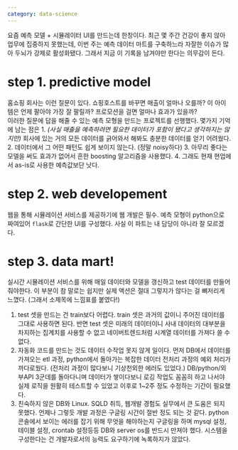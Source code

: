 ```yaml
---
category: data-science
---
```


요즘 예측 모델 + 시뮬레이터 UI를 만드는데 한창이다. 최근 몇 주간 건강이 좋지 않아 업무에 집중하지 못했는데, 이번 주는 예측 데이터 마트를 구축하느라 자잘한 이슈가 많아 두뇌가 강제로 활성화됐다. 그래서 지금 이 기록을 남겨야만 한다는 의무감이 든다.

# step 1. predictive model
홈쇼핑 회사는 이런 질문이 있다. 쇼핑호스트를 바꾸면 매출이 얼마나 오를까? 이 아이템은 언제 팔아야 가장 잘 팔릴까? 프로모션을 걸면 얼마나 효과가 있을까?  
이러한 질문에 답을 해줄 수 있는 예측 모형을 만드는 프로젝트를 선행했다. 몇가지 기억에 남는 점은 1. *(사실 매출을 예측하려면 필요한 데이터가 포함이 됐다고 생각하지는 않지만)* 회사에 있는 거의 모든 데이터를 긁어와서 해봐도 충분한 데이터를 얻기 어려웠다. 2. 데이터에서 그 어떤 패턴도 쉽게 보이지 않는다. (정말 noisy하다) 3. 아무리 좋다는 모델을 써도 효과가 없어서 흔한 boosting 알고리즘을 사용했다. 4. 그래도 현재 현업에서 as-is로 사용한 예측값보단 낫다.

# step 2. web developement
웹을 통해 시뮬레이션 서비스를 제공하기에 웹 개발은 필수. 예측 모형이 python으로 짜여있어 `flask`로 간단한 UI를 구성했다. 사실 이 파트는 내 담당이 아니라 잘 모르겠다.

# step 3. data mart!
실시간 시뮬레이션 서비스를 위해 매일 데이터와 모델을 갱신하고 test 데이터를 만들어줘야한다. 이 부분이 참 말로는 쉽지만 실제 액션은 절대 그렇지가 않다는 걸 뼈저리게 느꼈다. (그래서 소제목에 느낌표를 붙였다!)

1. test 셋을 만드는 건 train보다 어렵다.
  train 셋은 과거의 값이니 주어진 데이터를 그대로 사용하면 된다. 반면 test 셋은 미래의 데이터이니 사내 데이터의 대부분을 차지하는 집계치를 사용할 수 없고 네이버트렌드처럼 시계열 데이터를 가져다 쓸 수 없다.
2. 자동화 코드를 만드는 것도 데이터 수작업 못지 않게 일이다.
  먼저 DB에서 데이터를 가져오는 etl 과정, python에서 돌아가는 복잡한 데이터 전처리 과정의 예외 처리가 까다로웠다. (전처리 과정이 많다보니 기상천외한 에러도 있었다.) DB/python/외부API 3군데를 돌아다니며 데이터가 쌓이다보니 로깅 작업도 꼼꼼히 하고 나서야 실제 로직을 원활히 테스트할 수 있었고 이후로 1~2주 정도 수정하는 기간이 필요했다.
3. 친숙하지 않은 DB와 Linux.
  SQLD 취득, 웹개발 경험도 실무에서 큰 도움은 되지 못했다. 언제나 그렇듯 개발 과정은 구글링 시간이 절반 정도 되는 것 같다. python 콘솔에서 보이는 에러를 잡기 위해 무엇을 해야하는지 구글링을 하며 mysql 설정, 테이블 설정, crontab 설정등등 DB와 server os를 반드시 만져야 했다. 시스템을 구성한다는 건 개발자로서의 능력도 요구하기에 녹록하지가 않았다.
